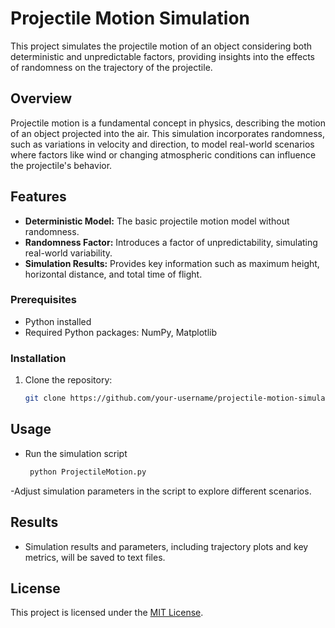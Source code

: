 # Projectile Motion Simulation

This project simulates the projectile motion of an object considering both deterministic and unpredictable factors, providing insights into the effects of randomness on the trajectory of the projectile.

## Overview

Projectile motion is a fundamental concept in physics, describing the motion of an object projected into the air. This simulation incorporates randomness, such as variations in velocity and direction, to model real-world scenarios where factors like wind or changing atmospheric conditions can influence the projectile's behavior.

## Features

- **Deterministic Model:** The basic projectile motion model without randomness.
- **Randomness Factor:** Introduces a factor of unpredictability, simulating real-world variability.
- **Simulation Results:** Provides key information such as maximum height, horizontal distance, and total time of flight.

### Prerequisites

- Python installed
- Required Python packages: NumPy, Matplotlib

### Installation

1. Clone the repository:

   ```bash
   git clone https://github.com/your-username/projectile-motion-simulation.git

## Usage

- Run the simulation script
  ```bash
   python ProjectileMotion.py
-Adjust simulation parameters in the script to explore different scenarios.


## Results

- Simulation results and parameters, including trajectory plots and key metrics, will be saved to text files.

  
## License

This project is licensed under the [MIT License](LICENSE).
